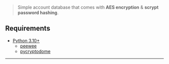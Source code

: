 > Simple account database that comes with **AES encryption** & **scrypt password hashing**.

## Requirements
* [Python 3.10+](https://www.python.org/downloads/)
    * [peewee](https://pypi.org/project/peewee/)
    * [pycryptodome](https://pypi.org/project/pycryptodome/)

---

